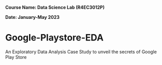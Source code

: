 **Course Name: Data Science Lab (R4EC3012P)**

**Date: January-May 2023**

# Google-Playstore-EDA
An Exploratory Data Analysis Case Study to unveil the secrets of Google Play Store
